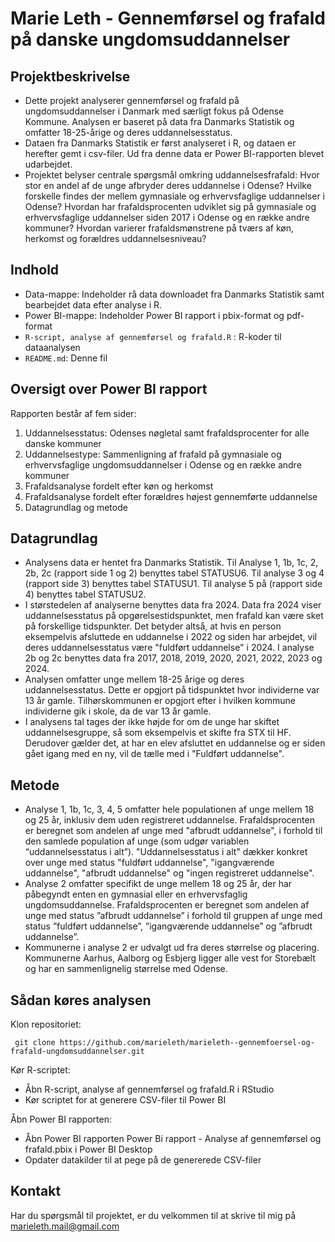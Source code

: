 # Marie Leth - Gennemførsel og frafald på danske ungdomsuddannelser

 
## Projektbeskrivelse
- Dette projekt analyserer gennemførsel og frafald på ungdomsuddannelser i Danmark med særligt fokus på Odense Kommune. Analysen er baseret på data fra Danmarks Statistik og omfatter 18-25-årige og deres uddannelsesstatus.
- Dataen fra Danmarks Statistik er først analyseret i R, og dataen er herefter gemt i csv-filer. Ud fra denne data er Power BI-rapporten blevet udarbejdet.
- Projektet belyser centrale spørgsmål omkring uddannelsesfrafald: Hvor stor en andel af de unge afbryder deres uddannelse i Odense? Hvilke forskelle findes der mellem gymnasiale og erhvervsfaglige uddannelser i Odense? Hvordan har frafaldsprocenten udviklet sig på gymnasiale og erhvervsfaglige uddannelser siden 2017 i Odense og en række andre kommuner? Hvordan varierer frafaldsmønstrene på tværs af køn, herkomst og forældres uddannelsesniveau? 

## Indhold
- Data-mappe: Indeholder rå data downloadet fra Danmarks Statistik samt bearbejdet data efter analyse i R.
- Power BI-mappe: Indeholder Power BI rapport i pbix-format og pdf-format
- `R-script, analyse af gennemførsel og frafald.R` : R-koder til dataanalysen
- `README.md`: Denne fil

## Oversigt over Power BI rapport
Rapporten består af fem sider:
1.	Uddannelsesstatus: Odenses nøgletal samt frafaldsprocenter for alle danske kommuner
2.	Uddannelsestype: Sammenligning af frafald på gymnasiale og erhvervsfaglige ungdomsuddannelser i Odense og en række andre kommuner
3.	Frafaldsanalyse fordelt efter køn og herkomst
4.	Frafaldsanalyse fordelt efter forældres højest gennemførte uddannelse
5.	Datagrundlag og metode


## Datagrundlag
- Analysens data er hentet fra Danmarks Statistik. Til Analyse 1, 1b, 1c, 2, 2b, 2c (rapport side 1 og 2) benyttes tabel STATUSU6. Til analyse 3 og 4 (rapport side 3) benyttes tabel STATUSU1. Til analyse 5 på (rapport side 4) benyttes tabel STATUSU2.
- I størstedelen af analyserne benyttes data fra 2024. Data fra 2024 viser uddannelsesstatus på opgørelsestidspunktet, men frafald kan være sket på forskellige tidspunkter. Det betyder altså, at hvis en person eksempelvis afsluttede en uddannelse i 2022 og siden har arbejdet, vil deres uddannelsesstatus være "fuldført uddannelse" i 2024.  I analyse 2b og 2c benyttes data fra 2017, 2018, 2019, 2020, 2021, 2022, 2023 og 2024.
- Analysen omfatter unge mellem 18-25 årige og deres uddannelsesstatus. Dette er opgjort på tidspunktet hvor individerne var 13 år gamle. Tilhørskommunen er opgjort efter i hvilken kommune individerne gik i skole, da de var 13 år gamle.
- I analysens tal tages der ikke højde for om de unge har skiftet uddannelsesgruppe, så som eksempelvis et skifte fra STX til HF. Derudover gælder det, at har en elev afsluttet en uddannelse og er siden gået igang med en ny, vil de tælle med i "Fuldført uddannelse".


## Metode 
- Analyse 1, 1b, 1c, 3, 4, 5 omfatter hele populationen af unge mellem 18 og 25 år, inklusiv dem uden registreret uddannelse. Frafaldsprocenten er beregnet som andelen af unge med "afbrudt uddannelse", i forhold til den samlede population af unge (som udgør variablen “uddannelsesstatus i alt”). "Uddannelsesstatus i alt" dækker konkret over unge med status "fuldført uddannelse", "igangværende uddannelse", "afbrudt uddannelse" og "ingen registreret uddannelse".
- Analyse 2 omfatter specifikt de unge mellem 18 og 25 år, der har påbegyndt enten en gymnasial eller en erhvervsfaglig ungdomsuddannelse. Frafaldsprocenten er beregnet som andelen af unge med status ”afbrudt uddannelse” i forhold til gruppen af unge med status ”fuldført uddannelse”, ”igangværende uddannelse” og ”afbrudt uddannelse”.
- Kommunerne i analyse 2 er udvalgt ud fra deres størrelse og placering. Kommunerne Aarhus, Aalborg og Esbjerg ligger alle vest for Storebælt og har en sammenlignelig størrelse med Odense.

## Sådan køres analysen
Klon repositoriet: 
 
     git clone https://github.com/marieleth/marieleth--gennemfoersel-og-frafald-ungdomsuddannelser.git

Kør R-scriptet: 
- Åbn R-script, analyse af gennemførsel og frafald.R  i RStudio
- Kør scriptet for at generere CSV-filer til Power BI

Åbn Power BI rapporten: 
- Åbn Power BI rapporten Power Bi rapport - Analyse af gennemførsel og frafald.pbix i Power BI Desktop
- Opdater datakilder til at pege på de genererede CSV-filer

## Kontakt
Har du spørgsmål til projektet, er du velkommen til at skrive til mig på marieleth.mail@gmail.com

